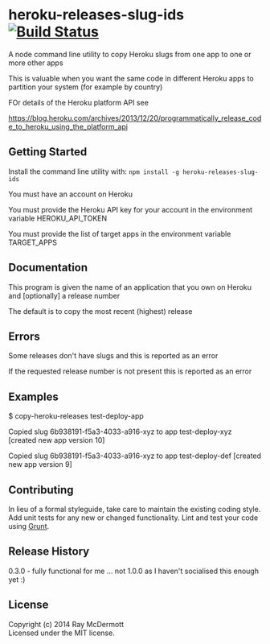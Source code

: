# heroku-releases-slug-ids [![Build Status](https://secure.travis-ci.org/raymcdermott/heroku-releases-slug-ids.png?branch=master)](http://travis-ci.org/raymcdermott/heroku-releases-slug-ids)

A node command line utility to copy Heroku slugs from one app to one or more other apps

This is valuable when you want the same code in different Heroku apps to partition your system (for example by country)

FOr details of the Heroku platform API see

https://blog.heroku.com/archives/2013/12/20/programmatically_release_code_to_heroku_using_the_platform_api

## Getting Started
Install the command line utility with: `npm install -g heroku-releases-slug-ids`

You must have an account on Heroku

You must provide the Heroku API key for your account in the environment variable HEROKU_API_TOKEN

You must provide the list of target apps in the environment variable TARGET_APPS

## Documentation

This program is given the name of an application that you own on Heroku and [optionally] a release number

The default is to copy the most recent (highest) release

## Errors

Some releases don't have slugs and this is reported as an error

If the requested release number is not present this is reported as an error

## Examples

$ copy-heroku-releases test-deploy-app

Copied slug 6b938191-f5a3-4033-a916-xyz to app test-deploy-xyz [created new app version 10]

Copied slug 6b938191-f5a3-4033-a916-xyz to app test-deploy-def [created new app version 9]

## Contributing
In lieu of a formal styleguide, take care to maintain the existing coding style. Add unit tests for any new or changed functionality. Lint and test your code using [Grunt](http://gruntjs.com/).

## Release History
0.3.0 - fully functional for me ... not 1.0.0 as I haven't socialised this enough yet :)

## License
Copyright (c) 2014 Ray McDermott  
Licensed under the MIT license.
